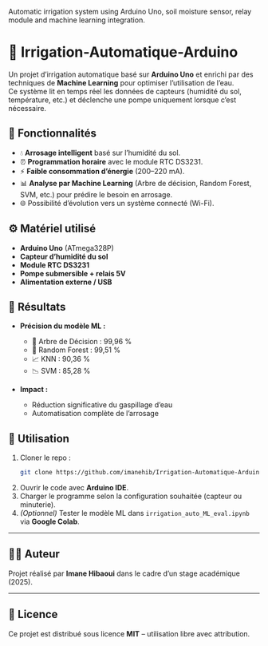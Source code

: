 
Automatic irrigation system using Arduino Uno, soil moisture sensor, relay module and machine learning integration.


# 🌱 Irrigation-Automatique-Arduino

Un projet d’irrigation automatique basé sur **Arduino Uno** et enrichi par des techniques de **Machine Learning** pour optimiser l’utilisation de l’eau.  
Ce système lit en temps réel les données de capteurs (humidité du sol, température, etc.) et déclenche une pompe uniquement lorsque c’est nécessaire.  



## 🚀 Fonctionnalités
- 💧 **Arrosage intelligent** basé sur l’humidité du sol.  
- ⏰ **Programmation horaire** avec le module RTC DS3231.  
- ⚡ **Faible consommation d’énergie** (200–220 mA).  
- 📊 **Analyse par Machine Learning** (Arbre de décision, Random Forest, SVM, etc.) pour prédire le besoin en arrosage.  
- 🌐 Possibilité d’évolution vers un système connecté (Wi-Fi).  





## ⚙️ Matériel utilisé
- **Arduino Uno** (ATmega328P)  
- **Capteur d’humidité du sol**  
- **Module RTC DS3231**  
- **Pompe submersible + relais 5V**  
- **Alimentation externe / USB**  



## 🔬 Résultats
- **Précision du modèle ML :**
  - 🌳 Arbre de Décision : 99,96 %  
  - 🌲 Random Forest : 99,51 %  
  - 📈 KNN : 90,36 %  
  - 📉 SVM : 85,28 %  

- **Impact :**
  - Réduction significative du gaspillage d’eau  
  - Automatisation complète de l’arrosage  



## 📖 Utilisation

1. Cloner le repo :
   ```bash
   git clone https://github.com/imanehib/Irrigation-Automatique-Arduino.git

2. Ouvrir le code avec **Arduino IDE**.
3. Charger le programme selon la configuration souhaitée (capteur ou minuterie).
4. *(Optionnel)* Tester le modèle ML dans `irrigation_auto_ML_eval.ipynb` via **Google Colab**.

---

## 👩‍💻 Auteur

Projet réalisé par **Imane Hibaoui** dans le cadre d’un stage académique (2025).

---

## 📜 Licence

Ce projet est distribué sous licence **MIT** – utilisation libre avec attribution.


